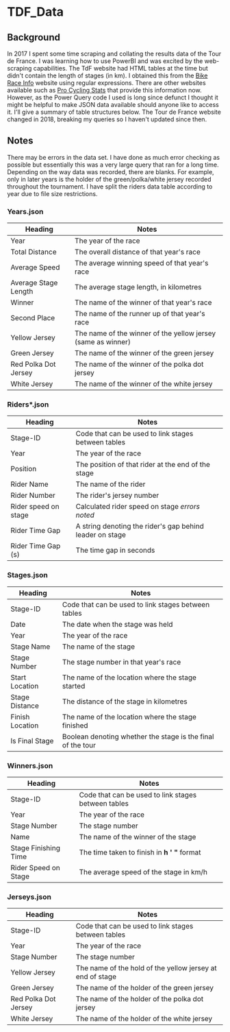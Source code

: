 # TDF_Data

## Background
In 2017 I spent some time scraping and collating the results data of the Tour de France. I was learning how to use PowerBI and was excited by the web-scraping capabilities. The TdF website had HTML tables at the time but didn't contain the length of stages (in km). I obtained this from the [Bike Race Info](https://www.bikeraceinfo.com/) website using regular expressions. 
There are other websites available such as [Pro Cycling Stats](https://www.procyclingstats.com/race/tour-de-france/) that provide this information now. However, as the Power Query code I used is long since defunct I thought it might be helpful to make JSON data available should anyone like to access it. I'll give a summary of table structures below. The Tour de France website changed in 2018, breaking my queries so I haven't updated since then. 

## Notes
There may be errors in the data set. I have done as much error checking as possible but essentially this was a very large query that ran for a long time. Depending on the way data was recorded, there are blanks. For example, only in later years is the holder of the green/polka/white jersey recorded throughout the tournament. 
I have split the riders data table according to year due to file size restrictions.

### Years.json

Heading |  Notes
--- | --- 
Year | The year of the race
Total Distance | The overall distance of that year's race
Average Speed | The average winning speed of that year's race
Average Stage Length | The average stage length, in kilometres
Winner | The name of the winner of that year's race
Second Place | The name of the runner up of that year's race
Yellow Jersey | The name of the winner of the yellow jersey (same as winner)
Green Jersey | The name of the winner of the green jersey
Red Polka Dot Jersey | The name of the winner of the polka dot jersey
White Jersey | The name of the winner of the white jersey

### Riders*.json

Heading |  Notes
--- | --- 
Stage-ID | Code that can be used to link stages between tables
Year | The year of the race
Position | The position of that rider at the end of the stage
Rider Name | The name of the rider
Rider Number | The rider's jersey number
Rider speed on stage | Calculated rider speed on stage *errors noted*
Rider Time Gap | A string denoting the rider's gap behind leader on stage
Rider Time Gap (s) | The time gap in seconds

### Stages.json

Heading |  Notes
--- | --- 
Stage-ID | Code that can be used to link stages between tables
Date | The date when the stage was held
Year | The year of the race
Stage Name | The name of the stage
Stage Number | The stage number in that year's race
Start Location | The name of the location where the stage started
Stage Distance | The distance of the stage in kilometres
Finish Location | The name of the location where the stage finished
Is Final Stage | Boolean denoting whether the stage is the final of the tour

### Winners.json

Heading |  Notes
--- | --- 
Stage-ID | Code that can be used to link stages between tables
Year | The year of the race
Stage Number | The stage number
Name | The name of the winner of the stage
Stage Finishing Time | The time taken to finish in __h ' "__ format
Rider Speed on Stage | The average speed of the stage in km/h

### Jerseys.json
Heading |  Notes
--- | ---
Stage-ID | Code that can be used to link stages between tables
Year | The year of the race
Stage Number | The stage number
Yellow Jersey | The name of the hold of the yellow jersey at end of stage
Green Jersey | The name of the holder of the green jersey
Red Polka Dot Jersey | The name of the holder of the polka dot jersey
White Jersey | The name of the holder of the white jersey
